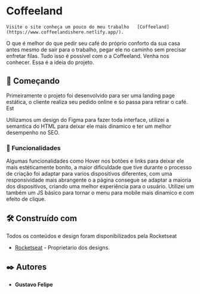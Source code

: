 # Coffeeland
    Visite o site conheça um pouco do meu trabalho   [Coffeeland](https://www.coffeelandishere.netlify.app/).

O que é melhor do que pedir seu café do próprio conforto da sua casa antes mesmo de sair para o trabalho, pegar ele no caminho sem precisar enfretar filas. Tudo isso é possivel com o a Coffeeland. Venha nos conhecer. Essa é a ideia do projeto.

## 🚀 Começando

Primeiramente o projeto foi desenvolvido para ser uma landing page estática, o cliente realiza seu pedido online e śo passa para retirar o café. Est

Utilizamos um design do Figma para fazer toda interface, utilizei a semantica do HTML para deixar ele mais dinamico e ter um melhor desempenho no SEO.

### 🔧 Funcionalidades

Algumas funcionalidades como Hover nos botões e links para deixar ele mais estéticamente bonito, a maior dificuldade que tive durante o processo de criação foi adaptar para varios dispositivos diferentes, com uma responsividade mais abrangente o a página consegue se adaptar a maioria dos dispositivos, criando uma melhor experiência para o usuário. Utilizei um também um JS básico para tornar o menu para mobile mais dinamico e com efeito de clique.


## 🛠️ Construído com

Todos os conteúdos e design foram disponibilizados pela Rocketseat

* [Rocketseat](https://www.rocketseat.com.br/) - Proprietario dos designs.

## ✒️ Autores

* **Gustavo Felipe**
